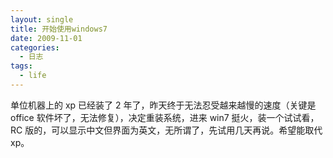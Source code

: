 ```yaml
---
layout: single
title: 开始使用windows7
date: 2009-11-01
categories:
  - 日志
tags:
  - life
---
```


单位机器上的 xp 已经装了 2 年了，昨天终于无法忍受越来越慢的速度（关键是 office 软件坏了，无法修复），决定重装系统，进来 win7 挺火，装一个试试看，RC 版的，可以显示中文但界面为英文，无所谓了，先试用几天再说。希望能取代 xp。
